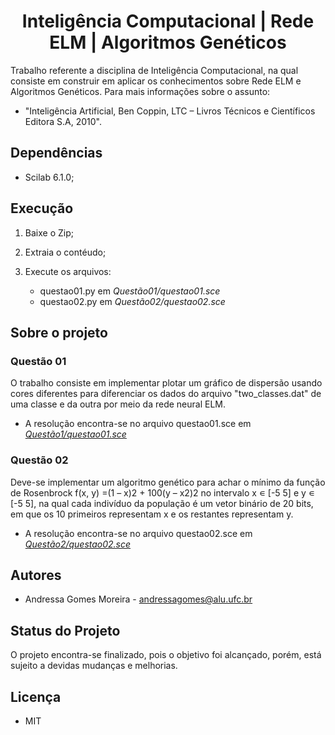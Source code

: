 <h1 align='center'>
          Inteligência Computacional | Rede ELM | Algoritmos Genéticos
</h1>

Trabalho referente a disciplina de Inteligência Computacional, na qual consiste em construir  em aplicar os conhecimentos sobre Rede ELM e Algoritmos Genéticos. Para mais informações sobre o assunto: 

- "Inteligência Artificial, Ben Coppin, LTC – Livros Técnicos e Científicos Editora S.A, 2010".

## Dependências

- Scilab 6.1.0;

## Execução

1. Baixe o Zip;
2. Extraia o contéudo;
3. Execute os arquivos:

    - questao01.py em *Questão01/questao01.sce*
    - questao02.py em *Questão02/questao02.sce*

## Sobre o projeto

### Questão 01

O trabalho consiste em implementar plotar um gráfico de dispersão usando cores diferentes para diferenciar os dados do arquivo "two_classes.dat" de uma classe e da outra por meio da rede neural ELM.

   - A resolução encontra-se no arquivo questao01.sce em [*Questão1/questao01.sce*](https://github.com/andressagomes26/ELM_and_GeneticAlgorithms/blob/main/Quest%C3%A3o01/questao01.sce)

### Questão 02

Deve-se implementar um algoritmo genético para achar o mínimo da função de Rosenbrock f(x, y) =(1 – x)2 + 100(y – x2)2 no intervalo x ∊ [-5 5] e y ∊ [-5 5], na qual cada indivíduo da população é um vetor binário de 20 bits, em que os 10 primeiros representam x e os restantes representam y. 

   - A resolução encontra-se no arquivo questao02.sce em [*Questão2/questao02.sce*]()

## Autores
- Andressa Gomes Moreira - andressagomes@alu.ufc.br

## Status do Projeto
O projeto encontra-se finalizado, pois o objetivo foi alcançado, porém, está sujeito a devidas mudanças e melhorias. 

## Licença
- MIT
